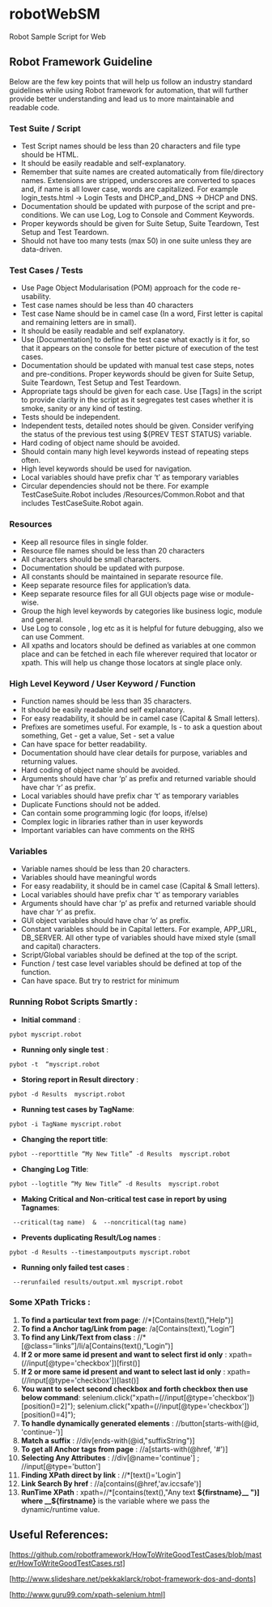 # robotWebSM
Robot Sample Script for Web
## Robot Framework Guideline
Below are the few key points that will help us follow an industry standard guidelines while using Robot framework for automation, that will further provide better understanding and lead us to more maintainable and readable code.


### Test Suite / Script 

* Test Script names should be less than 20 characters and file type should be HTML.
* It should be easily readable and self-explanatory.
* Remember that suite names are created automatically from file/directory names. Extensions are stripped, underscores are converted to spaces and, if name is all lower case, words are capitalized. For example login_tests.html -> Login Tests and DHCP_and_DNS -> DHCP and DNS.
* Documentation should be updated with purpose of the script and pre-conditions. We can use Log, Log to Console and Comment Keywords.
* Proper keywords should be given for Suite Setup, Suite Teardown, Test Setup and Test Teardown.
* Should not have too many tests (max 50) in one suite unless they are data-driven.

### Test Cases / Tests 

* Use Page Object Modularisation (POM) approach for the code re-usability.
* Test case names should be less than 40 characters 
* Test case Name should be in camel case (In a word, First letter is capital and remaining letters are in small).
* It should be easily readable and self explanatory.
* Use [Documentation] to define the test case what exactly is it for, so that it appears on the console for better picture of execution of the test cases.
* Documentation should be updated with manual test case steps, notes and pre-conditions. Proper keywords should be given for Suite Setup, Suite Teardown, Test Setup and Test Teardown.
* Appropriate tags should be given for each case. Use [Tags] in the script to provide clarity in the script as it segregates test cases whether it is smoke, sanity or any kind of testing.
* Tests should be independent. 
* Independent tests, detailed notes should be given. Consider verifying the status of the previous test using ${PREV TEST STATUS} variable.
* Hard coding of object name should be avoided.
* Should contain many high level keywords instead of repeating steps often.
* High level keywords should be used for navigation.
* Local variables should have prefix char ‘t’ as temporary variables
* Circular dependencies should not be there. For example TestCaseSuite.Robot includes /Resources/Common.Robot and that includes TestCaseSuite.Robot again.    

### Resources 

* Keep all resource files in single folder.
* Resource file names should be less than 20 characters 
* All characters should be small characters.
* Documentation should be updated with purpose.
* All constants should be maintained in separate resource file.
* Keep separate resource files for application’s data.
* Keep separate resource files for all GUI objects page wise or module-wise.
* Group the high level keywords by categories like business logic, module and general.
* Use Log to console , log etc as it is helpful for future debugging, also we can use Comment.
* All xpaths and locators should be defined as variables at one common place and can be fetched in each file wherever required that locator or xpath. This will help us change those locators at single place only.

### High Level Keyword / User Keyword / Function 

* Function names should be less than 35 characters.
* It should be easily readable and self explanatory.
* For easy readability, it should be in camel case (Capital & Small letters).
* Prefixes are sometimes useful. For example, Is - to ask a question about something, Get - get a value, Set - set a value
* Can have space for better readability.
* Documentation should have clear details for purpose, variables and returning values.
* Hard coding of object name should be avoided.
* Arguments should have char ‘p’ as prefix and returned variable should have char ‘r’ as prefix.
* Local variables should have prefix char ‘t’ as temporary variables
* Duplicate Functions should not be added.
* Can contain some programming logic (for loops, if/else)
* Complex logic in libraries rather than in user keywords
* Important variables can have comments on the RHS

### Variables 

* Variable names should be less than 20 characters.
* Variables should have meaningful words
* For easy readability, it should be in camel case (Capital & Small letters).
* Local variables should have prefix char ‘t’ as temporary variables
* Arguments should have char ‘p’ as prefix and returned variable should have char ‘r’ as prefix.
* GUI object variables should have char ‘o’ as prefix.
* Constant variables should be in Capital letters. For example, APP_URL, DB_SERVER. All other type of variables should have mixed style (small and capital) characters.
* Script/Global variables should be defined at the top of the script.
* Function / test case level variables should be defined at top of the function.
* Can have space. But try to restrict for minimum

### Running Robot Scripts Smartly :

* __Initial command__ :  
```
pybot myscript.robot
```
* __Running only single test__ :  
```
pybot -t  “myscript.robot
```
* __Storing report in Result directory__ :  
```
pybot -d Results  myscript.robot
```
* __Running test cases by TagName__:  
```
pybot -i TagName myscript.robot
```
* __Changing the report title__:  
```
pybot --reporttitle “My New Title” -d Results  myscript.robot
```
* __Changing Log Title__:  
```
pybot --logtitle “My New Title” -d Results  myscript.robot
```
* __Making Critical and Non-critical test case in report by using Tagnames__: 
```
 --critical(tag name)  &  --noncritical(tag name)
 ```

* __Prevents duplicating Result/Log names__ :  
```
pybot -d Results --timestampoutputs myscript.robot
```
* __Running only failed test cases__ : 
```
 --rerunfailed results/output.xml myscript.robot
 ```

### Some XPath Tricks :

1. __To find a particular text from page__: //*[Contains(text(),"Help")]
2. __To find a Anchor tag/Link from page__: /a[Contains(text),”Login”]
3. __To find any Link/Text from class__ :   //*[@class=”links”]/li/a[Contains(text(),”Login”)]
4. __If 2 or more same id present and want to select first id only__ :  xpath=(//input[@type='checkbox'])[first()]
5. __If 2 or more same id present and want to select last id only__ :  xpath=(//input[@type='checkbox'])[last()]
6. __You want to select second checkbox and forth checkbox then use below command__:  selenium.click("xpath=(//input[@type='checkbox'])[position()=2]"); selenium.click("xpath=(//input[@type='checkbox'])[position()=4]");
7. __To handle dynamically generated elements__ :  //button[starts-with(@id, 'continue-')]
8. __Match a suffix__ : //div[ends-with(@id,"suffixString")]
9. __To get all Anchor tags from page__ : //a[starts-with(@href, '#')]
10. __Selecting Any Attributes__ : //div[@name='continue'] ;  //input[@type='button']
11. __Finding XPath direct by link__ : //*[text()='Login']
12. __Link Search By href__ : //a[contains(@href,'av.iccsafe')]
13. __RunTime XPath__ :  xpath=//*[contains(text(),"Any text __${firstname}__ ")]  where __${firstname}__ is the variable where we pass the dynamic/runtime value.


## Useful References:

[https://github.com/robotframework/HowToWriteGoodTestCases/blob/master/HowToWriteGoodTestCases.rst]


[http://www.slideshare.net/pekkaklarck/robot-framework-dos-and-donts]


[http://www.guru99.com/xpath-selenium.html]


